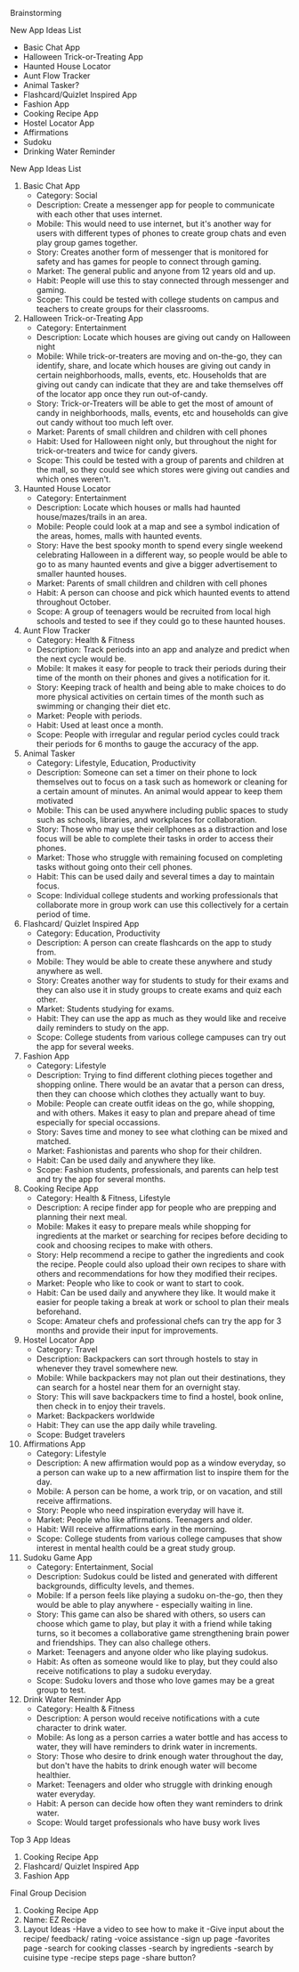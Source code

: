 Brainstorming

New App Ideas List
* Basic Chat App
* Halloween Trick-or-Treating App
* Haunted House Locator
* Aunt Flow Tracker
* Animal Tasker?
* Flashcard/Quizlet Inspired App
* Fashion App
* Cooking Recipe App
* Hostel Locator App
* Affirmations
* Sudoku
* Drinking Water Reminder


New App Ideas List
1. Basic Chat App 
    * Category: Social
    * Description: Create a messenger app for people to communicate with each other that uses internet. 
    * Mobile: This would need to use internet, but it's another way for users with different types of phones to create group chats and even play group games together.
   * Story: Creates another form of messenger that is monitored for safety and has games for people to connect through gaming.
   * Market: The general public and anyone from 12 years old and up. 
   * Habit: People will use this to stay connected through messenger and gaming.
   * Scope: This could be tested with college students on campus and teachers to create groups for their classrooms.
2. Halloween Trick-or-Treating App
    * Category: Entertainment
    * Description: Locate which houses are giving out candy on Halloween night
    * Mobile: While trick-or-treaters are moving and on-the-go, they can identify, share, and locate which houses are giving out candy in certain neighborhoods, malls, events, etc. Households that are giving out candy can indicate that they are and take themselves off of the locator app once they run out-of-candy.
    * Story: Trick-or-Treaters will be able to get the most of amount of candy in neighborhoods, malls, events, etc and households can give out candy without too much left over. 
    * Market: Parents of small children and children with cell phones
    * Habit: Used for Halloween night only, but throughout the night for trick-or-treaters and twice for candy givers.
    * Scope: This could be tested with a group of parents and children at the mall, so they could see which stores were giving out candies and which ones weren't.
3. Haunted House Locator
    * Category: Entertainment
    * Description: Locate which houses or malls had haunted house/mazes/trails in an area.
    * Mobile: People could look at a map and see a symbol indication of the areas, homes, malls with haunted events.
    * Story: Have the best spooky month to spend every single weekend celebrating Halloween in a different way, so people would be able to go to as many haunted events and give a bigger advertisement to smaller haunted houses.
    * Market: Parents of small children and children with cell phones
    * Habit: A person can choose and pick which haunted events to attend throughout October. 
    * Scope: A group of teenagers would be recruited from local high schools and tested to see if they could go to these haunted houses.
4. Aunt Flow Tracker
    * Category: Health & Fitness
    * Description: Track periods into an app and analyze and predict when the next cycle would be.
    * Mobile: It makes it easy for people to track their periods during their time of the month on their phones and gives a notification for it.
    * Story: Keeping track of health and being able to make choices to do more physical activities on certain times of the month such as swimming or changing their diet etc.
    * Market: People with periods.
    * Habit: Used at least once a month.
    * Scope: People with irregular and regular period cycles could track their periods for 6 months to gauge the accuracy of the app. 
5. Animal Tasker
    * Category: Lifestyle, Education, Productivity
    * Description: Someone can set a timer on their phone to lock themselves out to focus on a task such as homework or cleaning for a certain amount of minutes. An animal would appear to keep them motivated 
    * Mobile: This can be used anywhere including public spaces to study such as schools, libraries, and workplaces for collaboration.
    * Story: Those who may use their cellphones as a distraction and lose focus will be able to complete their tasks in order to access their phones.
    * Market: Those who struggle with remaining focused on completing tasks without going onto their cell phones. 
    * Habit: This can be used daily and several times a day to maintain focus.
    * Scope: Individual college students and working professionals that collaborate more in group work can use this collectively for a certain period of time.
6. Flashcard/ Quizlet Inspired App
    * Category: Education, Productivity
    * Description: A person can create flashcards on the app to study from. 
    * Mobile: They would be able to create these anywhere and study anywhere as well.
    * Story: Creates another way for students to study for their exams and they can also use it in study groups to create exams and quiz each other.
    * Market: Students studying for exams.
    * Habit: They can use the app as much as they would like and receive daily reminders to study on the app.
    * Scope: College students from various college campuses can try out the app for several weeks. 
7. Fashion App
    * Category: Lifestyle
    * Description: Trying to find different clothing pieces together and shopping online. There would be an avatar that a person can dress, then they can choose which clothes they actually want to buy. 
    * Mobile: People can create outfit ideas on the go, while shopping, and with others. Makes it easy to plan and prepare ahead of time especially for special occassions. 
    * Story: Saves time and money to see what clothing can be mixed and matched.
    * Market: Fashionistas and parents who shop for their children.
    * Habit: Can be used daily and anywhere they like. 
    * Scope: Fashion students, professionals, and parents can help test and try the app for several months.
8. Cooking Recipe App
    * Category: Health & Fitness, Lifestyle
    * Description: A recipe finder app for people who are prepping and planning their next meal.
    * Mobile: Makes it easy to prepare meals while shopping for ingredients at the market or searching for recipes before deciding to cook and choosing recipes to make with others. 
    * Story: Help recommend a recipe to gather the ingredients and cook the recipe. People could also upload their own recipes to share with others and recommendations for how they modified their recipes.
    * Market: People who like to cook or want to start to cook.
    * Habit: Can be used daily and anywhere they like. It would make it easier for people taking a break at work or school to plan their meals beforehand.
    * Scope: Amateur chefs and professional chefs can try the app for 3 months and provide their input for improvements. 
9. Hostel Locator App
    * Category: Travel
    * Description: Backpackers can sort through hostels to stay in whenever they travel somewhere new.
    * Mobile: While backpackers may not plan out their destinations, they can search for a hostel near them for an overnight stay.
    * Story: This will save backpackers time to find a hostel, book online, then check in to enjoy their travels. 
    * Market: Backpackers worldwide
    * Habit: They can use the app daily while traveling. 
    * Scope: Budget travelers 
10. Affirmations App
    * Category: Lifestyle
    * Description: A new affirmation would pop as a window everyday, so a person can wake up to a new affirmation list to inspire them for the day. 
    * Mobile: A person can be home, a work trip, or on vacation, and still receive affirmations.
    * Story: People who need inspiration everyday will have it.
    * Market: People who like affirmations. Teenagers and older.
    * Habit: Will receive affirmations early in the morning.
    * Scope: College students from various college campuses that show interest in mental health could be a great study group.
11. Sudoku Game App
    * Category: Entertainment, Social
    * Description: Sudokus could be listed and generated with different backgrounds, difficulty levels, and themes. 
    * Mobile: If a person feels like playing a sudoku on-the-go, then they would be able to play anywhere - especially waiting in line.
    * Story: This game can also be shared with others, so users can choose which game to play, but play it with a friend while taking turns, so it becomes a collaborative game strengthening brain power and friendships. They can also challege others. 
    * Market: Teenagers and anyone older who like playing sudokus. 
    * Habit: As often as someone would like to play, but they could also receive notifications to play a sudoku everyday.
    * Scope: Sudoku lovers and those who love games may be a great group to test. 
12. Drink Water Reminder App
    * Category: Health & Fitness
    * Description: A person would receive notifications with a cute character to drink water.
    * Mobile: As long as a person carries a water bottle and has access to water, they will have reminders to drink water in increments.
    * Story: Those who desire to drink enough water throughout the day, but don't have the habits to drink enough water will become healthier.
    * Market: Teenagers and older who struggle with drinking enough water everyday.
    * Habit: A person can decide how often they want reminders to drink water.
    * Scope: Would target professionals who have busy work lives 


Top 3 App Ideas
1. Cooking Recipe App
2. Flashcard/ Quizlet Inspired App
3. Fashion App

Final Group Decision
1. Cooking Recipe App
2. Name: EZ Recipe
3. Layout Ideas
-Have a video to see how to make it 
-Give input about the recipe/ feedback/ rating
-voice assistance 
-sign up page
-favorites page 
-search for cooking classes
-search by ingredients
-search by cuisine type
-recipe steps page
-share button?

